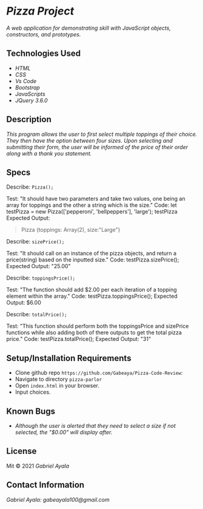 # _Pizza Project_

_A web application for demonstrating skill with JavaScript objects, constructors, and prototypes._

## Technologies Used

* _HTML_
* _CSS_
* _Vs Code_
* _Bootstrap_
* _JavaScripts_
* _JQuery 3.6.0_

## Description 
_This program allows the user to first select multiple toppings of their choice. They then have the option between four sizes. Upon selecting and submitting their form, the user will be informed of the price of their order along with a thank you statement._

## Specs
Describe: `Pizza();`

Test: "It should have two parameters and take two values, one being an array for toppings and the other a string which is the size."
Code:
let testPizza = new Pizza(['pepperoni', 'bellpeppers'], 'large');
testPizza
Expected Output:
>Pizza {toppings: Array(2), size:"Large"}


Describe: `sizePrice();`

Test: "It should call on an instance of the pizza objects, and return a price(string) based on the inputted size."
Code: 
testPizza.sizePrice();
Expected Output: "25.00"


Describe: `toppingsPrice();`

Test:  "The function should add $2.00 per each iteration of a topping element within the array."
Code:
testPizza.toppingsPrice();
Expected Output: $6.00

Describe: `totalPrice();`

Test: "This function should perform both the toppingsPrice and sizePrice functions while also adding both of there outputs to get the total pizza price."
Code:
testPizza.totalPrice();
Expected Output: "31"

## Setup/Installation Requirements 
* Clone github repo `https://github.com/Gabeaya/Pizza-Code-Review`:
* Navigate to directory `pizza-parlor`
* Open `index.html` in your browser.
* Input choices.

## Known Bugs 
* _Although the user is alerted that they need to select a size if not selected, the "$0.00" will display after._

## License
Mit &copy; 2021 _Gabriel Ayala_

## Contact Information

_Gabriel Ayala: gabeayala100@gmail.com_
